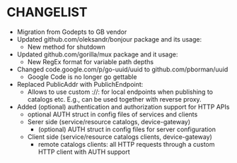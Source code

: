# CHANGELIST
* Migration from Godepts to GB vendor
* Updated github.com/oleksandr/bonjour package and its usage:
  - New method for shutdown
* Updated github.com/gorilla/mux package and it usage:
  -  New RegEx format for variable path depths
* Changed code.google.com/p/go-uuid/uuid to github.com/pborman/uuid 
  - Google Code is no longer go gettable
* Replaced PublicAddr with PublichEndpoint:
  - Allows to use custom <protocol>://<addr>:<port> for local endpoints when publishing to catalogs etc. E.g., can be used together with reverse proxy.
* Added (optional) authentication and authorization support for HTTP APIs
  - optional AUTH struct in config files of services and clients
  - Serer side (service/resource catalogs, device-gateway)
      + (optional) AUTH struct in config files for server configuration
  - Client side (service/resource catalogs clients, device-gateway)
      + remote catalogs clients: all HTTP requests through a custom HTTP client with AUTH support
